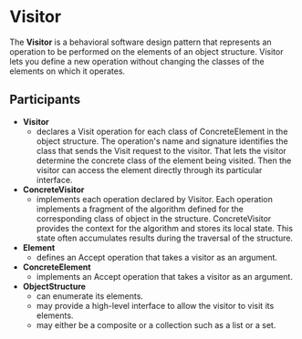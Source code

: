 # Visitor

The **Visitor** is a behavioral software design pattern that represents an operation to be performed on the elements of an object structure. Visitor lets you define a new operation without changing the classes of the elements on which it operates.

## Participants

* **Visitor**
  * declares a Visit operation for each class of ConcreteElement in the object structure. The operation's name and signature identifies the class that sends the Visit request to the visitor. That lets the visitor determine the concrete class of the element being visited. Then the visitor can access the element directly through its particular interface.
* **ConcreteVisitor**
  * implements each operation declared by Visitor. Each operation implements a fragment of the algorithm defined for the corresponding class of object in the structure. ConcreteVisitor provides the context for the algorithm and stores its local state. This state often accumulates results during the traversal of the structure.
* **Element**
  * defines an Accept operation that takes a visitor as an argument.
* **ConcreteElement**
  * implements an Accept operation that takes a visitor as an argument.
* **ObjectStructure**
  * can enumerate its elements.
  * may provide a high-level interface to allow the visitor to visit its elements.
  * may either be a composite or a collection such as a list or a set.
